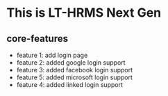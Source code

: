 # This is LT-HRMS Next Gen

## core-features
* feature 1: add login page
* feature 2: added google login support
* feature 3: added facebook login support
* feature 5: added microsoft login support
* feature 4: added linked login support
